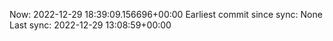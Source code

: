 Now: 2022-12-29 18:39:09.156696+00:00 Earliest commit since sync: None Last sync: 2022-12-29 13:08:59+00:00
